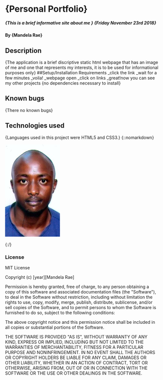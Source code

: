 # {Personal Portfolio}

##### {This is a brief informative site about me } {Friday November 23rd 2018}

#### By **{Mandela Rae}**

## Description

{The application is a brief discriptive static html webpage that has an image of me and one that represents my interests, it is to be used for informational purposes only}
\##Setup/Installation Requirements
_click the link
_wait for a few minutes
_voila!
_webpage open
_click on links
_great!now you can see my other projects
{no dependencies necessary to install}

## Known bugs

{There no known bugs}

## Technologies used

{Languages used in this project were HTML5 and CSS3.}
{::nomarkdown}

<img src="img/editedheadshot.jpg">

{:/}

### License

MIT License

Copyright (c) [year][Mandela Rae]

Permission is hereby granted, free of charge, to any person obtaining a copy
of this software and associated documentation files (the "Software"), to deal
in the Software without restriction, including without limitation the rights
to use, copy, modify, merge, publish, distribute, sublicense, and/or sell
copies of the Software, and to permit persons to whom the Software is
furnished to do so, subject to the following conditions:

The above copyright notice and this permission notice shall be included in all
copies or substantial portions of the Software.

THE SOFTWARE IS PROVIDED "AS IS", WITHOUT WARRANTY OF ANY KIND, EXPRESS OR
IMPLIED, INCLUDING BUT NOT LIMITED TO THE WARRANTIES OF MERCHANTABILITY,
FITNESS FOR A PARTICULAR PURPOSE AND NONINFRINGEMENT. IN NO EVENT SHALL THE
AUTHORS OR COPYRIGHT HOLDERS BE LIABLE FOR ANY CLAIM, DAMAGES OR OTHER
LIABILITY, WHETHER IN AN ACTION OF CONTRACT, TORT OR OTHERWISE, ARISING FROM,
OUT OF OR IN CONNECTION WITH THE SOFTWARE OR THE USE OR OTHER DEALINGS IN THE
SOFTWARE.
